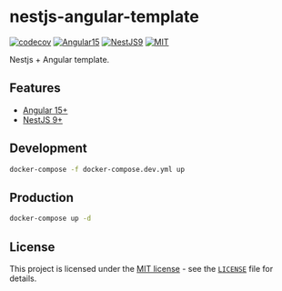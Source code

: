 # nestjs-angular-template

[![codecov](https://codecov.io/gh/wujianguo/nestjs-angular-template/branch/main/graph/badge.svg?token=JbvDW07tsh)](https://codecov.io/gh/wujianguo/nestjs-angular-template)
[![Angular15](https://img.shields.io/badge/Angular-15-brightgreen)](https://angular.io/)
[![NestJS9](https://img.shields.io/badge/NestJS-9-brightgreen)](https://nestjs.com/)
[![MIT](https://img.shields.io/packagist/l/doctrine/orm.svg)](LICENSE)

Nestjs + Angular template.

## Features

- [Angular 15+](https://angular.io/)
- [NestJS 9+](https://nestjs.com/)

## Development

```sh
docker-compose -f docker-compose.dev.yml up
```

## Production

```sh
docker-compose up -d
```


## License

This project is licensed under the [MIT license](https://opensource.org/licenses/MIT) - see the [`LICENSE`](LICENSE) file for details.
